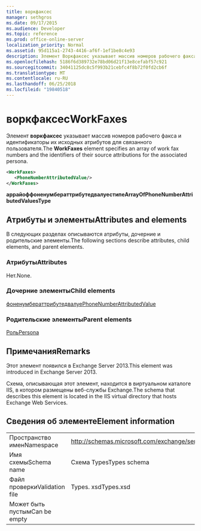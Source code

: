 ```yaml
---
title: воркфаксес
manager: sethgros
ms.date: 09/17/2015
ms.audience: Developer
ms.topic: reference
ms.prod: office-online-server
localization_priority: Normal
ms.assetid: 95d115a1-2743-4416-af6f-1ef1be8c4e93
description: Элемент Воркфаксес указывает массив номеров рабочего факса и идентификаторы их исходных атрибутов для связанного пользователя.
ms.openlocfilehash: 5186f6d389732e78bd06d21f13e8cefabf57c921
ms.sourcegitcommit: 34041125dc8c5f993b21cebfc4f8b72f0fd2cb6f
ms.translationtype: MT
ms.contentlocale: ru-RU
ms.lasthandoff: 06/25/2018
ms.locfileid: "19840518"
---
```

# <a name="workfaxes"></a><span data-ttu-id="40eb0-103">воркфаксес</span><span class="sxs-lookup"><span data-stu-id="40eb0-103">WorkFaxes</span></span>

<span data-ttu-id="40eb0-104">Элемент **воркфаксес** указывает массив номеров рабочего факса и идентификаторы их исходных атрибутов для связанного пользователя.</span><span class="sxs-lookup"><span data-stu-id="40eb0-104">The **WorkFaxes** element specifies an array of work fax numbers and the identifiers of their source attributions for the associated persona.</span></span> 
  
```XML
<WorkFaxes>
   <PhoneNumberAttributedValue/>
</WorkFaxes>
```

 <span data-ttu-id="40eb0-105">**аррайоффоненумбераттрибутедвалуестипе**</span><span class="sxs-lookup"><span data-stu-id="40eb0-105">**ArrayOfPhoneNumberAttributedValuesType**</span></span>
## <a name="attributes-and-elements"></a><span data-ttu-id="40eb0-106">Атрибуты и элементы</span><span class="sxs-lookup"><span data-stu-id="40eb0-106">Attributes and elements</span></span>

<span data-ttu-id="40eb0-107">В следующих разделах описываются атрибуты, дочерние и родительские элементы.</span><span class="sxs-lookup"><span data-stu-id="40eb0-107">The following sections describe attributes, child elements, and parent elements.</span></span>
  
### <a name="attributes"></a><span data-ttu-id="40eb0-108">Атрибуты</span><span class="sxs-lookup"><span data-stu-id="40eb0-108">Attributes</span></span>

<span data-ttu-id="40eb0-109">Нет.</span><span class="sxs-lookup"><span data-stu-id="40eb0-109">None.</span></span>
  
### <a name="child-elements"></a><span data-ttu-id="40eb0-110">Дочерние элементы</span><span class="sxs-lookup"><span data-stu-id="40eb0-110">Child elements</span></span>

[<span data-ttu-id="40eb0-111">фоненумбераттрибутедвалуе</span><span class="sxs-lookup"><span data-stu-id="40eb0-111">PhoneNumberAttributedValue</span></span>](phonenumberattributedvalue.md)
  
### <a name="parent-elements"></a><span data-ttu-id="40eb0-112">Родительские элементы</span><span class="sxs-lookup"><span data-stu-id="40eb0-112">Parent elements</span></span>

[<span data-ttu-id="40eb0-113">Роль</span><span class="sxs-lookup"><span data-stu-id="40eb0-113">Persona</span></span>](persona.md)
  
## <a name="remarks"></a><span data-ttu-id="40eb0-114">Примечания</span><span class="sxs-lookup"><span data-stu-id="40eb0-114">Remarks</span></span>

<span data-ttu-id="40eb0-115">Этот элемент появился в Exchange Server 2013.</span><span class="sxs-lookup"><span data-stu-id="40eb0-115">This element was introduced in Exchange Server 2013.</span></span>
  
<span data-ttu-id="40eb0-116">Схема, описывающая этот элемент, находится в виртуальном каталоге IIS, в котором размещены веб-службы Exchange.</span><span class="sxs-lookup"><span data-stu-id="40eb0-116">The schema that describes this element is located in the IIS virtual directory that hosts Exchange Web Services.</span></span>
  
## <a name="element-information"></a><span data-ttu-id="40eb0-117">Сведения об элементе</span><span class="sxs-lookup"><span data-stu-id="40eb0-117">Element information</span></span>

|||
|:-----|:-----|
|<span data-ttu-id="40eb0-118">Пространство имен</span><span class="sxs-lookup"><span data-stu-id="40eb0-118">Namespace</span></span>  <br/> |http://schemas.microsoft.com/exchange/services/2006/types  <br/> |
|<span data-ttu-id="40eb0-119">Имя схемы</span><span class="sxs-lookup"><span data-stu-id="40eb0-119">Schema name</span></span>  <br/> |<span data-ttu-id="40eb0-120">Схема Types</span><span class="sxs-lookup"><span data-stu-id="40eb0-120">Types schema</span></span>  <br/> |
|<span data-ttu-id="40eb0-121">Файл проверки</span><span class="sxs-lookup"><span data-stu-id="40eb0-121">Validation file</span></span>  <br/> |<span data-ttu-id="40eb0-122">Types. xsd</span><span class="sxs-lookup"><span data-stu-id="40eb0-122">Types.xsd</span></span>  <br/> |
|<span data-ttu-id="40eb0-123">Может быть пустым</span><span class="sxs-lookup"><span data-stu-id="40eb0-123">Can be empty</span></span>  <br/> ||
   

